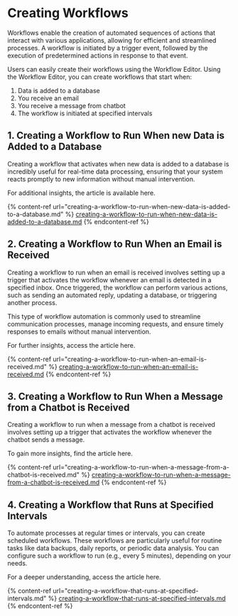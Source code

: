 # Creating Workflows

Workflows enable the creation of automated sequences of actions that interact with various applications, allowing for efficient and streamlined processes. A workflow is initiated by a trigger event, followed by the execution of predetermined actions in response to that event.

Users can easily create their workflows using the Workflow Editor. Using the Workflow Editor, you can create workflows that start when:

1. Data is added to a database
2. You receive an email
3. You receive a message from chatbot
4. The workflow is initiated at specified intervals

## 1. Creating a Workflow to Run When new Data is Added to a Database

Creating a workflow that activates when new data is added to a database is incredibly useful for real-time data processing, ensuring that your system reacts promptly to new information without manual intervention.

For additional insights, the article is available here.

{% content-ref url="creating-a-workflow-to-run-when-new-data-is-added-to-a-database.md" %}
[creating-a-workflow-to-run-when-new-data-is-added-to-a-database.md](creating-a-workflow-to-run-when-new-data-is-added-to-a-database.md)
{% endcontent-ref %}

## 2. Creating a Workflow to Run When an Email is Received

Creating a workflow to run when an email is received involves setting up a trigger that activates the workflow whenever an email is detected in a specified inbox. Once triggered, the workflow can perform various actions, such as sending an automated reply, updating a database, or triggering another process.

This type of workflow automation is commonly used to streamline communication processes, manage incoming requests, and ensure timely responses to emails without manual intervention.

For further insights, access the article here.

{% content-ref url="creating-a-workflow-to-run-when-an-email-is-received.md" %}
[creating-a-workflow-to-run-when-an-email-is-received.md](creating-a-workflow-to-run-when-an-email-is-received.md)
{% endcontent-ref %}

## 3. Creating a Workflow to Run When a Message from a Chatbot is Received

Creating a workflow to run when a message from a chatbot is received involves setting up a trigger that activates the workflow whenever the chatbot sends a message.

To gain more insights, find the article here.

{% content-ref url="creating-a-workflow-to-run-when-a-message-from-a-chatbot-is-received.md" %}
[creating-a-workflow-to-run-when-a-message-from-a-chatbot-is-received.md](creating-a-workflow-to-run-when-a-message-from-a-chatbot-is-received.md)
{% endcontent-ref %}

## 4. Creating a Workflow that Runs at Specified Intervals

To automate processes at regular times or intervals, you can create scheduled workflows. These workflows are particularly useful for routine tasks like data backups, daily reports, or periodic data analysis. You can configure such a workflow to run (e.g., every 5 minutes), depending on your needs.

For a deeper understanding, access the article here.

{% content-ref url="creating-a-workflow-that-runs-at-specified-intervals.md" %}
[creating-a-workflow-that-runs-at-specified-intervals.md](creating-a-workflow-that-runs-at-specified-intervals.md)
{% endcontent-ref %}

